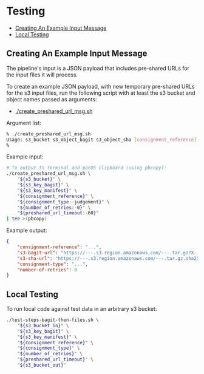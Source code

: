 # Testing

* [Creating An Example Input Message](#creating-an-example-input-message)
* [Local Testing](#local-testing)

## Creating An Example Input Message

The pipeline's input is a JSON payload that includes pre-shared URLs for the
input files it will process.

To create an example JSON payload, with new temporary pre-shared URLs for the
s3 input files, run the following script with at least the s3 bucket and
object names passed as arguments:

* [./create_preshared_url_msg.sh](./create_preshared_url_msg.sh)

Argument list:

```bash
% ./create_preshared_url_msg.sh 
Usage: s3_bucket s3_object_bagit s3_object_sha [consignment_reference] [consignment_type] [number_of_retries] [presign_url_expiry_secs]
% 
```

Example input:

```bash
# To output to terminal and macOS clipboard (using pbcopy):
./create_preshared_url_msg.sh \
    "${s3_bucket}" \
    "${s3_key_bagit}" \
    "${s3_key_manifest}" \
    "${consignment_reference}" \
    "${consignment_type:-judgement}" \
    "${number_of_retries:-0}" \
    "${preshared_url_timeout:-60}"
| tee >(pbcopy)
```

Example output:

```json
{
    "consignment-reference": "...",
    "s3-bagit-url": "https://---.s3.region.amazonaws.com/---.tar.gz?X-...",
    "s3-sha-url": "https://---.s3.region.amazonaws.com/---.tar.gz.sha256?X-...",
    "consignment-type": "...",
    "number-of-retries": 0
}
```

## Local Testing

To run local code against test data in an arbitrary s3 bucket:

```bash
./test-steps-bagit-then-files.sh \
    "${s3_bucket_in}" \
    "${s3_key_bagit}" \
    "${s3_key_manifest}" \
    "${consignment_reference}" \
    "${consignment_type}" \
    "${number_of_retries}" \
    "${preshared_url_timeout}" \
    "${s3_bucket_out}"
```
